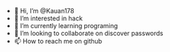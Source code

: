 - 👋 Hi, I’m @Kauan178
- 👀 I’m interested in hack
- 🌱 I’m currently learning programing
- 💞️ I’m looking to collaborate on discover passwords
- 📫 How to reach me on github

<!---
Kauan178/Kauan178 is a ✨ special ✨ repository because its `README.md` (this file) appears on your GitHub profile.
You can click the Preview link to take a look at your changes.
--->
